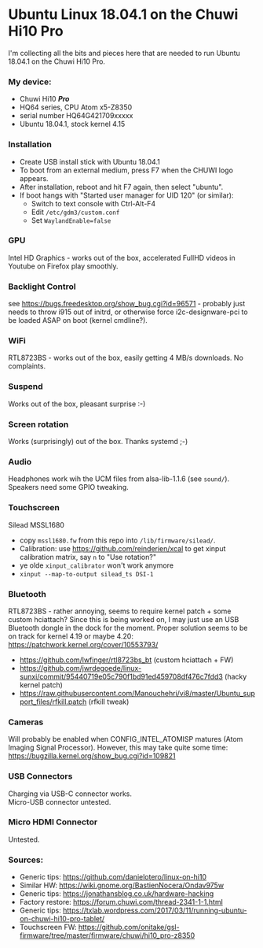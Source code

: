 # Ubuntu Linux 18.04.1 on the Chuwi Hi10 Pro

I'm collecting all the bits and pieces here that are needed to run Ubuntu 18.04.1 on the Chuwi Hi10 Pro.

### My device:
  * Chuwi Hi10 ___Pro___
  * HQ64 series, CPU Atom x5-Z8350
  * serial number HQ64G421709xxxxx
  * Ubuntu 18.04.1, stock kernel 4.15
  
### Installation

  * Create USB install stick with Ubuntu 18.04.1
  * To boot from an external medium, press F7 when the CHUWI logo appears.
  * After installation, reboot and hit F7 again, then select "ubuntu".
  * If boot hangs with "Started user manager for UID 120" (or similar):
    * Switch to text console with Ctrl-Alt-F4
    * Edit `/etc/gdm3/custom.conf`
    * Set `WaylandEnable=false`

### GPU

Intel HD Graphics - works out of the box, accelerated FullHD videos in Youtube on Firefox play smoothly.

### Backlight Control

see https://bugs.freedesktop.org/show_bug.cgi?id=96571 - probably just needs to throw i915 out of initrd, or otherwise force i2c-designware-pci to be loaded ASAP on boot (kernel cmdline?).

### WiFi

RTL8723BS - works out of the box, easily getting 4 MB/s downloads. No complaints.

### Suspend

Works out of the box, pleasant surprise :-)

### Screen rotation

Works (surprisingly) out of the box. Thanks systemd ;-)

### Audio

Headphones work wih the UCM files from alsa-lib-1.1.6 (see `sound/`).
Speakers need some GPIO tweaking.

### Touchscreen

Silead MSSL1680

  * copy `mssl1680.fw` from this repo into `/lib/firmware/silead/`.
  * Calibration: use https://github.com/reinderien/xcal to get xinput calibration matrix, say `n` to "Use rotation?"
  * ye olde `xinput_calibrator` won't work anymore
  * `xinput --map-to-output silead_ts DSI-1`
  
### Bluetooth

RTL8723BS - rather annoying, seems to require kernel patch + some custom hciattach? Since this is being worked on, I may just use an USB Bluetooth dongle in the dock for the moment. Proper solution seems to be on track for kernel 4.19 or maybe 4.20: https://patchwork.kernel.org/cover/10553793/
  * https://github.com/lwfinger/rtl8723bs_bt (custom hciattach + FW)
  * https://github.com/jwrdegoede/linux-sunxi/commit/95440719e05c790f1bd91ed459708df476c7fdd3 (hacky kernel patch)
  * https://raw.githubusercontent.com/Manouchehri/vi8/master/Ubuntu_support_files/rfkill.patch (rfkill tweak)

### Cameras

Will probably be enabled when CONFIG_INTEL_ATOMISP matures (Atom Imaging Signal Processor). However, this may take quite some time: https://bugzilla.kernel.org/show_bug.cgi?id=109821

### USB Connectors

Charging via USB-C connector works.  
Micro-USB connector untested.

### Micro HDMI Connector

Untested.

### Sources:
  * Generic tips: https://github.com/danielotero/linux-on-hi10
  * Similar HW: https://wiki.gnome.org/BastienNocera/Ondav975w
  * Generic tips: https://jonathansblog.co.uk/hardware-hacking
  * Factory restore: https://forum.chuwi.com/thread-2341-1-1.html
  * Generic tips: https://txlab.wordpress.com/2017/03/11/running-ubuntu-on-chuwi-hi10-pro-tablet/
  * Touchscreen FW: https://github.com/onitake/gsl-firmware/tree/master/firmware/chuwi/hi10_pro-z8350

